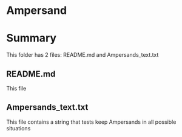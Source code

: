 Ampersand
==========

# Summary
This folder has 2 files: README.md and Ampersands_text.txt

## README.md
This file

## Ampersands_text.txt
This file contains a string that tests keep Ampersands in all possible situations


